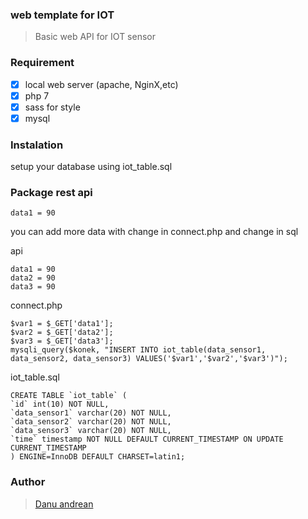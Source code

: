 ### web template for IOT
> Basic web API for IOT sensor 

### Requirement
- [x] local web server (apache, NginX,etc)
- [x] php 7
- [x] sass for style
- [x] mysql

### Instalation
setup your database using iot_table.sql

### Package rest api

    data1 = 90

you can add more data with change in connect.php and change in sql


api 

    data1 = 90
    data2 = 90
    data3 = 90

connect.php

    $var1 = $_GET['data1'];
    $var2 = $_GET['data2'];
    $var3 = $_GET['data3'];
    mysqli_query($konek, "INSERT INTO iot_table(data_sensor1, data_sensor2, data_sensor3) VALUES('$var1','$var2','$var3')");

iot_table.sql

    CREATE TABLE `iot_table` (
    `id` int(10) NOT NULL,
    `data_sensor1` varchar(20) NOT NULL,
    `data_sensor2` varchar(20) NOT NULL,
    `data_sensor3` varchar(20) NOT NULL,
    `time` timestamp NOT NULL DEFAULT CURRENT_TIMESTAMP ON UPDATE CURRENT_TIMESTAMP
    ) ENGINE=InnoDB DEFAULT CHARSET=latin1;


### Author
> <a href="https://me-danuandrean.github.io/">Danu andrean</a>
